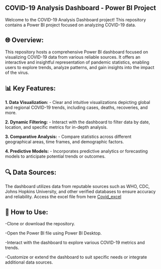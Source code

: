 ## **COVID-19 Analysis Dashboard - Power BI Project**

Welcome to the COVID-19 Analysis Dashboard project! This repository contains a Power BI project focused on analyzing COVID-19 data.

## **🌐 Overview:**
This repository hosts a comprehensive Power BI dashboard focused on visualizing COVID-19 data from various reliable sources. It offers an interactive and insightful representation of pandemic statistics, enabling users to explore trends, analyze patterns, and gain insights into the impact of the virus.

## **📊 Key Features:**

**1. Data Visualization:** -
                    Clear and intuitive visualizations depicting global and regional 
										COVID-19 trends, 
										including cases, deaths, recoveries, and more.

**2. Dynamic Filtering:** - 
                    Interact with the dashboard to filter data by date, location, 
										and specific metrics for in-depth analysis.

**3. Comparative Analysis:** - 
                    Compare statistics across different geographical areas, 
										time frames, and demographic factors.

**4. Predictive Models:** -
                    Incorporates predictive analytics or forecasting models to 
										anticipate potential trends or outcomes.

## **🔍 Data Sources**:
The dashboard utilizes data from reputable sources such as WHO, CDC, Johns Hopkins University, and other verified databases to ensure accuracy and reliability.
Access the excel file from here [Covid_excel]([owid-covid-data.xlsx](https://github.com/VaibhavThalal/PBI_Covid_19_Project1V/blob/main/owid-covid-data.xlsx))

## **🚀 How to Use:**

-Clone or download the repository.

-Open the Power BI file using Power BI Desktop.

-Interact with the dashboard to explore various COVID-19 metrics and trends.

-Customize or extend the dashboard to suit specific needs or integrate additional data sources.
[](url)
